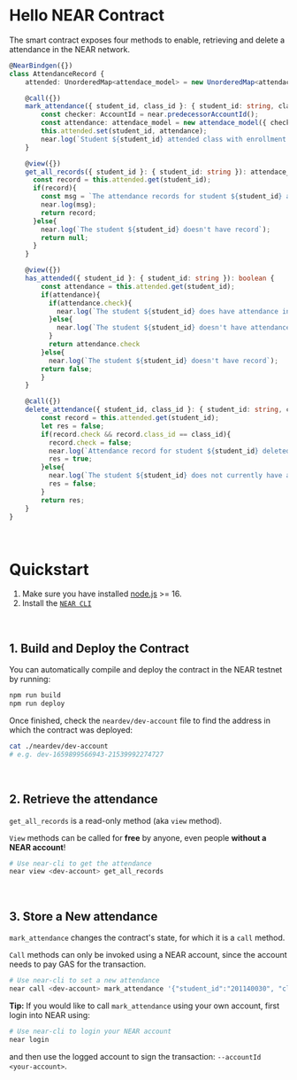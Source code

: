 # Hello NEAR Contract

The smart contract exposes four methods to enable, retrieving and delete a attendance in the NEAR network.

```ts
@NearBindgen({})
class AttendanceRecord {
    attended: UnorderedMap<attendace_model> = new UnorderedMap<attendace_model>('unique-id-map1');

    @call({})
    mark_attendance({ student_id, class_id }: { student_id: string, class_id: string }): void {
        const checker: AccountId = near.predecessorAccountId();
        const attendance: attendace_model = new attendace_model({ check: true, checker, class_id });
        this.attended.set(student_id, attendance);
        near.log(`Student ${student_id} attended class with enrollment ${class_id}. Reviewed by ${checker}`);
    }

    @view({})
    get_all_records({ student_id }: { student_id: string }): attendace_model {
      const record = this.attended.get(student_id);
      if(record){
        const msg = `The attendance records for student ${student_id} are: ${record}`;
        near.log(msg);
        return record; 
      }else{
        near.log(`The student ${student_id} doesn't have record`);
        return null;
      }     
    }

    @view({})
    has_attended({ student_id }: { student_id: string }): boolean {
        const attendance = this.attended.get(student_id);
        if(attendance){
          if(attendance.check){
            near.log(`The student ${student_id} does have attendance in ${attendance.class_id}`)
          }else{
            near.log(`The student ${student_id} doesn't have attendance in ${attendance.class_id}`)
          }
          return attendance.check
        }else{
          near.log(`The student ${student_id} doesn't have record`);
        return false;
        }
    }

    @call({})
    delete_attendance({ student_id, class_id }: { student_id: string, class_id:string }): boolean {
        const record = this.attended.get(student_id);
        let res = false;
        if(record.check && record.class_id == class_id){
          record.check = false;
          near.log(`Attendance record for student ${student_id} deleted successfully`);
          res = true;
        }else{
          near.log(`The student ${student_id} does not currently have assistance`)
          res = false;
        }
        return res;
    }
}
```

<br />

# Quickstart

1. Make sure you have installed [node.js](https://nodejs.org/en/download/package-manager/) >= 16.
2. Install the [`NEAR CLI`](https://github.com/near/near-cli#setup)

<br />

## 1. Build and Deploy the Contract
You can automatically compile and deploy the contract in the NEAR testnet by running:

```bash
npm run build
npm run deploy
```

Once finished, check the `neardev/dev-account` file to find the address in which the contract was deployed:

```bash
cat ./neardev/dev-account
# e.g. dev-1659899566943-21539992274727
```

<br />

## 2. Retrieve the attendance

`get_all_records` is a read-only method (aka `view` method).

`View` methods can be called for **free** by anyone, even people **without a NEAR account**!

```bash
# Use near-cli to get the attendance
near view <dev-account> get_all_records
```

<br />

## 3. Store a New attendance
`mark_attendance` changes the contract's state, for which it is a `call` method.

`Call` methods can only be invoked using a NEAR account, since the account needs to pay GAS for the transaction.

```bash
# Use near-cli to set a new attendance
near call <dev-account> mark_attendance '{"student_id":"201140030", "class_id": "24563"}' --accountId <dev-account>
```

**Tip:** If you would like to call `mark_attendance` using your own account, first login into NEAR using:

```bash
# Use near-cli to login your NEAR account
near login
```

and then use the logged account to sign the transaction: `--accountId <your-account>`.